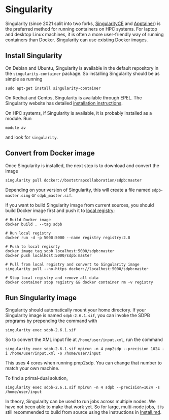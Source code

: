 # Singularity

Singularity
(since 2021 split into two forks, [SingularityCE](https://www.sylabs.io/docs/) and [Apptainer](https://apptainer.org/))
is the preferred method for running containers on HPC systems.
For laptop and desktop Linux machines, it is often a more user-friendly way of running containers than Docker.
Singularity can use existing Docker images.

## Install Singularity
On Debian and Ubuntu, Singularity is available in the default
repository in the `singularity-container` package.  So installing
Singularity should be as simple as running

    sudo apt-get install singularity-container

On Redhat and Centos, Singularity is available through EPEL.
The Singularity website has
detailed [installation instructions](https://www.sylabs.io/guides/3.2/user-guide/installation.html#install-the-centos-rhel-package-using-yum).

On HPC systems, if Singularity is available, it is probably installed
as a module.  Run

    module av

and look for `singularity`.

## Convert from Docker image
Once Singularity is installed, the next step is to download and
convert the image

    singularity pull docker://bootstrapcollaboration/sdpb:master

Depending on your version of Singularity, this will create a file
named `sdpb-master.simg` or `sdpb_master.sif`.

If you want to build Singularity image from current sources, you should build Docker image first
and push it to [local registry](https://docs.docker.com/registry/):

    # Build Docker image
    docker build . --tag sdpb
    
    # Run local registry
    docker run -d -p 5000:5000 --name registry registry:2.8
    
    # Push to local regisrty
    docker image tag sdpb localhost:5000/sdpb:master
    docker push localhost:5000/sdpb:master
    
    # Pull from local registry and convert to Singularity image
    singularity pull --no-https docker://localhost:5000/sdpb:master
    
    # Stop local registry and remove all data
    docker container stop registry && docker container rm -v registry

## Run Singularity image
Singularity should automatically mount your home directory.  If your
Singularity image is named `sdpb-2.6.1.sif`, you can invoke the SDPB
programs by prepending the command with

    singularity exec sdpb-2.6.1.sif

So to convert the XML input file at `/home/user/input.xml`, run the command

    singularity exec sdpb-2.6.1.sif mpirun -n 4 pmp2sdp --precision 1024 -i /home/user/input.xml -o /home/user/input

This uses 4 cores when running pmp2sdp. You can change that number to
match your own machine.

To find a primal-dual solution, 

    singularity exec sdpb-2.6.1.sif mpirun -n 4 sdpb --precision=1024 -s /home/user/input

In theory, Singularity can be used to run jobs across multiple nodes.
We have not been able to make that work yet.  So for large, multi-node
jobs, it is still recommended to build from source using the
instructions in [Install.md](../Install.md).
